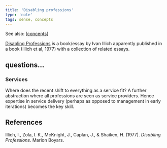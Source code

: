 ```yaml
---
title: 'Disabling professions'
type: 'note'
tags: sense, concepts
---
```


See also: [[concepts]]

[Disabling Professions](https://archive.org/details/disablingprofess0000unse) is a book/essay by Ivan Illich apparently published in a book (Illich et al, 1977) with a collection of related essays.


## questions...

### Services

Where does the recent shift to everything as a service fit? A further abstraction where all professions are seen as service providers. Hence expertise in service delivery (perhaps as opposed to management in early iterations) becomes the key skill.

## References

Illich, I., Zola, I. K., McKnight, J., Caplan, J., & Shaiken, H. (1977). *Disabling Professions*. Marion Boyars.


[//begin]: # "Autogenerated link references for markdown compatibility"
[concepts]: concepts "Concepts"
[//end]: # "Autogenerated link references"
